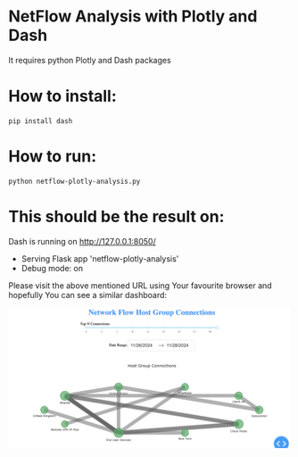 # NetFlow Analysis with Plotly and Dash  

It requires python Plotly and Dash packages

How to install:
====

    pip install dash

How to run:
====

    python netflow-plotly-analysis.py


This should be the result on:
====

Dash is running on http://127.0.0.1:8050/

 * Serving Flask app 'netflow-plotly-analysis'
 * Debug mode: on


Please visit the above mentioned URL using Your favourite browser 
and hopefully You can see a similar dashboard:  


![NetFlow analysis: ](netflow.png)

